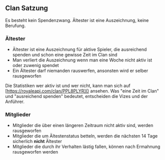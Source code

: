 ## Clan Satzung

Es besteht kein Spendenzwang. Ältester ist eine Auszeichnung, keine Berufung.

### Ältester

* Ältester ist eine Auszeichnung für aktive Spieler, die ausreichend spenden und schon eine gewisse Zeit im Clan sind
* Man verliert die Auszeichnung wenn man eine Woche nicht aktiv ist oder zuwenig spendet
* Ein Ältester darf niemanden rauswerfen, ansonsten wird er selber rausgeworfen

Die Statistiken wer aktiv ist und wer nicht, kann man sich auf [https://royaleapi.com/clan/PPL8PLYR]() ansehen.
Was "eine Zeit im Clan" und "ausreichend spenden" bedeutet, entscheiden die Vizes und der Anführer.


### Mitglieder

* Mitglieder die über einen längeren Zeitraum nicht aktiv sind, werden rausgeworfen
* Mitglieder die um Ältestenstatus betteln, werden die nächsten 14 Tage sicherlich **nicht** Ältester
* Mitglieder die durch ihr Verhalten lästig fallen, können nach Ermahnung rausgeworfen werden
